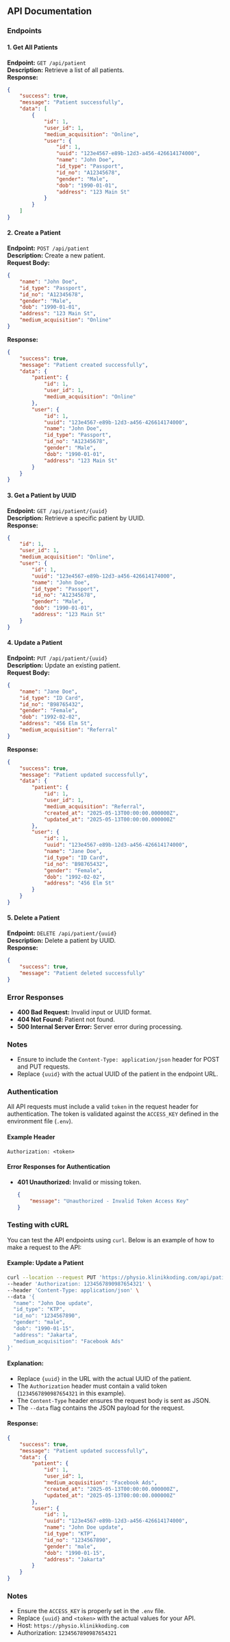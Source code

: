 ## API Documentation

### Endpoints

#### 1. Get All Patients
**Endpoint:** `GET /api/patient`  
**Description:** Retrieve a list of all patients.  
**Response:**
```json
{
    "success": true,
    "message": "Patient successfully",
    "data": [
        {
            "id": 1,
            "user_id": 1,
            "medium_acquisition": "Online",
            "user": {
                "id": 1,
                "uuid": "123e4567-e89b-12d3-a456-426614174000",
                "name": "John Doe",
                "id_type": "Passport",
                "id_no": "A12345678",
                "gender": "Male",
                "dob": "1990-01-01",
                "address": "123 Main St"
            }
        }
    ]
}
```

#### 2. Create a Patient
**Endpoint:** `POST /api/patient`  
**Description:** Create a new patient.  
**Request Body:**
```json
{
    "name": "John Doe",
    "id_type": "Passport",
    "id_no": "A12345678",
    "gender": "Male",
    "dob": "1990-01-01",
    "address": "123 Main St",
    "medium_acquisition": "Online"
}
```
**Response:**
```json
{
    "success": true,
    "message": "Patient created successfully",
    "data": {
        "patient": {
            "id": 1,
            "user_id": 1,
            "medium_acquisition": "Online"
        },
        "user": {
            "id": 1,
            "uuid": "123e4567-e89b-12d3-a456-426614174000",
            "name": "John Doe",
            "id_type": "Passport",
            "id_no": "A12345678",
            "gender": "Male",
            "dob": "1990-01-01",
            "address": "123 Main St"
        }
    }
}
```

#### 3. Get a Patient by UUID
**Endpoint:** `GET /api/patient/{uuid}`  
**Description:** Retrieve a specific patient by UUID.  
**Response:**
```json
{
    "id": 1,
    "user_id": 1,
    "medium_acquisition": "Online",
    "user": {
        "id": 1,
        "uuid": "123e4567-e89b-12d3-a456-426614174000",
        "name": "John Doe",
        "id_type": "Passport",
        "id_no": "A12345678",
        "gender": "Male",
        "dob": "1990-01-01",
        "address": "123 Main St"
    }
}
```

#### 4. Update a Patient
**Endpoint:** `PUT /api/patient/{uuid}`  
**Description:** Update an existing patient.  
**Request Body:**
```json
{
    "name": "Jane Doe",
    "id_type": "ID Card",
    "id_no": "B98765432",
    "gender": "Female",
    "dob": "1992-02-02",
    "address": "456 Elm St",
    "medium_acquisition": "Referral"
}
```
**Response:**
```json
{
    "success": true,
    "message": "Patient updated successfully",
    "data": {
        "patient": {
            "id": 1,
            "user_id": 1,
            "medium_acquisition": "Referral",
            "created_at": "2025-05-13T00:00:00.000000Z",
            "updated_at": "2025-05-13T00:00:00.000000Z"
        },
        "user": {
            "id": 1,
            "uuid": "123e4567-e89b-12d3-a456-426614174000",
            "name": "Jane Doe",
            "id_type": "ID Card",
            "id_no": "B98765432",
            "gender": "Female",
            "dob": "1992-02-02",
            "address": "456 Elm St"
        }
    }
}
```

#### 5. Delete a Patient
**Endpoint:** `DELETE /api/patient/{uuid}`  
**Description:** Delete a patient by UUID.  
**Response:**
```json
{
    "success": true,
    "message": "Patient deleted successfully"
}
```

### Error Responses
- **400 Bad Request:** Invalid input or UUID format.
- **404 Not Found:** Patient not found.
- **500 Internal Server Error:** Server error during processing.

### Notes
- Ensure to include the `Content-Type: application/json` header for POST and PUT requests.
- Replace `{uuid}` with the actual UUID of the patient in the endpoint URL.


### Authentication

All API requests must include a valid `token` in the request header for authentication. The token is validated against the `ACCESS_KEY` defined in the environment file (`.env`).

#### Example Header
```http
Authorization: <token>
```

#### Error Responses for Authentication
- **401 Unauthorized:** Invalid or missing token.
  ```json
  {
      "message": "Unauthorized - Invalid Token Access Key"
  }
  ```

### Testing with cURL

You can test the API endpoints using `curl`. Below is an example of how to make a request to the API:

#### Example: Update a Patient
```bash
curl --location --request PUT 'https://physio.klinikkoding.com/api/patient/{uuid}' \
--header 'Authorization: 1234567890987654321' \
--header 'Content-Type: application/json' \
--data '{
  "name": "John Doe update",
  "id_type": "KTP",
  "id_no": "1234567890",
  "gender": "male",
  "dob": "1990-01-15",
  "address": "Jakarta",
  "medium_acquisition": "Facebook Ads"
}'
```

#### Explanation:
- Replace `{uuid}` in the URL with the actual UUID of the patient.
- The `Authorization` header must contain a valid token (`1234567890987654321` in this example).
- The `Content-Type` header ensures the request body is sent as JSON.
- The `--data` flag contains the JSON payload for the request.

#### Response:
```json
{
    "success": true,
    "message": "Patient updated successfully",
    "data": {
        "patient": {
            "id": 1,
            "user_id": 1,
            "medium_acquisition": "Facebook Ads",
            "created_at": "2025-05-13T00:00:00.000000Z",
            "updated_at": "2025-05-13T00:00:00.000000Z"
        },
        "user": {
            "id": 1,
            "uuid": "123e4567-e89b-12d3-a456-426614174000",
            "name": "John Doe update",
            "id_type": "KTP",
            "id_no": "1234567890",
            "gender": "male",
            "dob": "1990-01-15",
            "address": "Jakarta"
        }
    }
}
```

### Notes
- Ensure the `ACCESS_KEY` is properly set in the `.env` file.
- Replace `{uuid}` and `<token>` with the actual values for your API.
- Host: `https://physio.klinikkoding.com`
- Authorization: `1234567890987654321`